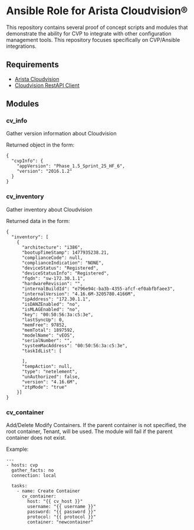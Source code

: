 # Ansible Role for Arista Cloudvision®
This repository contains several proof of concept scripts and modules that demonstrate the ability for CVP to integrate with other configuration management tools. This repository focuses specifically on CVP/Ansible integrations.

## Requirements
- [Arista Cloudvision](http://www.arista.com/en/products/eos/eos-cloudvision)
- [Cloudvision RestAPI Client](https://github.com/aristanetworks/cvprac)

## Modules
### cv_info
Gather version information about Cloudvision

Returned object in the form:
```
{
  "cvpInfo": {
    "appVersion": "Phase_1.5_Sprint_25_HF_6",
    "version": "2016.1.2"
  }
}
```

### cv_inventory
Gather inventory about Cloudvision

Returned data in the form:
```
{
  "inventory": [
    {
      "architecture": "i386",
      "bootupTimeStamp": 1477935238.21,
      "complianceCode": null,
      "complianceIndication": "NONE",
      "deviceStatus": "Registered",
      "deviceStatusInfo": "Registered",
      "fqdn": "sw-172.30.1.1",
      "hardwareRevision": "",
      "internalBuildId": "e796e94c-ba3b-4355-afcf-ef0abfbfaee3",
      "internalVersion": "4.16.6M-3205780.4166M",
      "ipAddress": "172.30.1.1",
      "isDANZEnabled": "no",
      "isMLAGEnabled": "no",
      "key": "00:50:56:3a:c5:3e",
      "lastSyncUp": 0,
      "memFree": 97852,
      "memTotal": 1897592,
      "modelName": "vEOS",
      "serialNumber": "",
      "systemMacAddress": "00:50:56:3a:c5:3e",
      "taskIdList": [

      ],
      "tempAction": null,
      "type": "netelement",
      "unAuthorized": false,
      "version": "4.16.6M",
      "ztpMode": "true"
    }]
}
```

### cv_container
Add/Delete Modify Containers. If the parent container is not specified, the
root container, Tenant, will be used. The module will fail if the parent
container does not exist.

Example:
```
---
- hosts: cvp
  gather_facts: no
  connection: local

  tasks:
    - name: Create Container
      cv_container:
        host: "{{ cv_host }}"
        username: "{{ username }}"
        password: "{{ password }}"
        protocol: "{{ protocol }}"
        container: "newcontainer"
```
